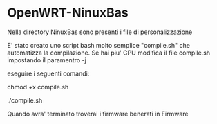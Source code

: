 # OpenWRT-NinuxBas

Nella directory NinuxBas sono presenti i file di personalizzazione

E' stato creato uno script bash molto semplice "compile.sh" che automatizza la compilazione.
Se hai piu' CPU modifica il file compile.sh impostando il paramentro -j 


eseguire i seguenti comandi:

chmod +x compile.sh

./compile.sh 

Quando avra' terminato troverai i firmware benerati in Firmware
